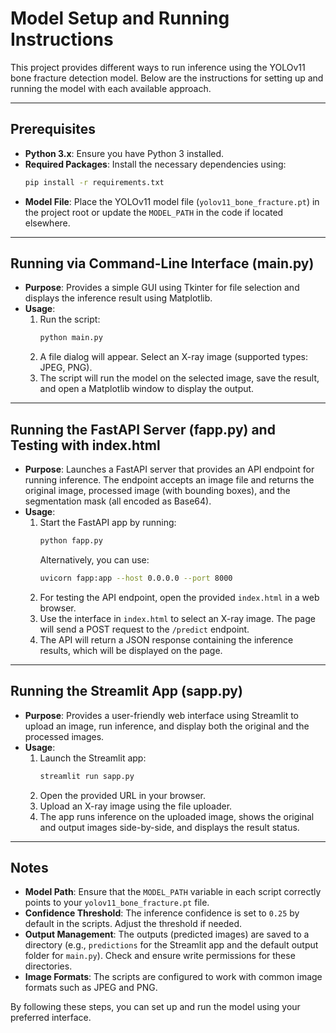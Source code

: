 # Model Setup and Running Instructions

This project provides different ways to run inference using the YOLOv11 bone fracture detection model. Below are the instructions for setting up and running the model with each available approach.

---

## Prerequisites
- **Python 3.x**: Ensure you have Python 3 installed.
- **Required Packages**: Install the necessary dependencies using:
    ```bash
    pip install -r requirements.txt
    ```
- **Model File**: Place the YOLOv11 model file (`yolov11_bone_fracture.pt`) in the project root or update the `MODEL_PATH` in the code if located elsewhere.

---

## Running via Command-Line Interface (main.py)
- **Purpose**: Provides a simple GUI using Tkinter for file selection and displays the inference result using Matplotlib.
- **Usage**:
    1. Run the script:
         ```bash
         python main.py
         ```
    2. A file dialog will appear. Select an X-ray image (supported types: JPEG, PNG).
    3. The script will run the model on the selected image, save the result, and open a Matplotlib window to display the output.

---

## Running the FastAPI Server (fapp.py) and Testing with index.html
- **Purpose**: Launches a FastAPI server that provides an API endpoint for running inference. The endpoint accepts an image file and returns the original image, processed image (with bounding boxes), and the segmentation mask (all encoded as Base64).
- **Usage**:
    1. Start the FastAPI app by running:
         ```bash
         python fapp.py
         ```
         Alternatively, you can use:
         ```bash
         uvicorn fapp:app --host 0.0.0.0 --port 8000
         ```
    2. For testing the API endpoint, open the provided `index.html` in a web browser.
    3. Use the interface in `index.html` to select an X-ray image. The page will send a POST request to the `/predict` endpoint.
    4. The API will return a JSON response containing the inference results, which will be displayed on the page.

---

## Running the Streamlit App (sapp.py)
- **Purpose**: Provides a user-friendly web interface using Streamlit to upload an image, run inference, and display both the original and the processed images.
- **Usage**:
    1. Launch the Streamlit app:
         ```bash
         streamlit run sapp.py
         ```
    2. Open the provided URL in your browser.
    3. Upload an X-ray image using the file uploader.
    4. The app runs inference on the uploaded image, shows the original and output images side-by-side, and displays the result status.

---

## Notes
- **Model Path**: Ensure that the `MODEL_PATH` variable in each script correctly points to your `yolov11_bone_fracture.pt` file.
- **Confidence Threshold**: The inference confidence is set to `0.25` by default in the scripts. Adjust the threshold if needed.
- **Output Management**: The outputs (predicted images) are saved to a directory (e.g., `predictions` for the Streamlit app and the default output folder for `main.py`). Check and ensure write permissions for these directories.
- **Image Formats**: The scripts are configured to work with common image formats such as JPEG and PNG.

By following these steps, you can set up and run the model using your preferred interface.